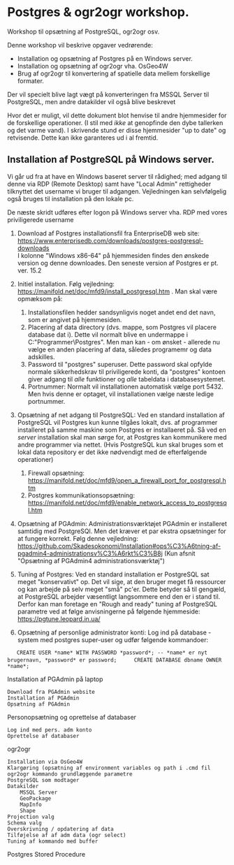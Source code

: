 # Postgres & ogr2ogr workshop.

Workshop til opsætning af PostgreSQL, ogr2ogr osv.

Denne workshop vil beskrive opgaver vedrørende:

 - Installation og opsætning af Postgres på en Windows server.
 - Installation og opsætning af ogr2ogr vha. OsGeo4W 
 - Brug af ogr2ogr til konvertering af spatielle data mellem forskellige formater. 

 Der vil specielt blive lagt vægt på konverteringen fra  MSSQL Server til PostgreSQL, 
 men andre datakilder vil også blive beskrevet

Hvor det er muligt, vil dette dokument blot henvise til andre hjemmesider for de forskellige operationer. 
(I stil med *ikke* at genopfinde den dybe tallerken og det varme vand).
I skrivende stund er disse hjemmesider "up to date" og retvisende. Dette kan ikke garanteres ud i al fremtid.

## Installation af PostgreSQL på Windows server.

Vi går ud fra at have en Windows baseret server til rådighed; med adgang til denne via RDP (Remote Desktop) 
samt have "Local Admin" rettigheder tilknyttet det username vi bruger til adgangen.  Vejledningen kan selvfølgelig også bruges til installation på den lokale pc.

De næste skridt udføres efter logon på Windows server vha. RDP med vores priviligerede username

1. Download af Postgres installationsfil fra EnterpriseDB web site:
https://www.enterprisedb.com/downloads/postgres-postgresql-downloads  
I kolonne "Windows x86-64" på hjemmesiden findes den ønskede version og denne downloades. Den seneste version af Postgres er pt. ver. 15.2

1. Initiel installation. Følg vejledning: https://manifold.net/doc/mfd9/install_postgresql.htm . Man skal være opmæksom på: 
   1. Installationsfilen hedder sandsynligvis noget andet end det navn, som er angivet på hjemmesiden.
   1. Placering af data directory (dvs. mappe, som Postgres vil placere database dat i). Dette vil normalt blive en undermappe i C:\"Programmer\Postgres\". 
Men man kan - om ønsket - allerede nu vælge en anden placering af data, således programemr og data adskilles. 
   1. Password til "postgres" superuser. Dette password skal opfylde normale sikkerhedskrav til priviligerede konti, da "postgres" kontoen giver adgang til *alle* funktioner og *alle* tabeldata i databasesystemet.
   1. Portnummer: Normalt vil installationen automatisk vælge port 5432. Men hvis denne er optaget, vil installationen vælge næste ledige portnummer. 

1. Opsætning af net adgang til PostgreSQL: Ved en standard installation af PostgreSQL vil Postgres kun kunne tilgåes lokalt, dvs. af programmer installeret
 på samme maskine som Postgres er installaeret på. 
 Så ved en *server* installation skal man sørge for, at Postgres kan kommunikere med andre programmer via nettet.
 (Hvis PostgreSQL kun skal bruges som et lokal data repository er det ikke nødvendigt med de efterfølgende operationer)

    1. Firewall opsætning: https://manifold.net/doc/mfd9/open_a_firewall_port_for_postgresql.htm
    1. Postgres kommunikationsopsætning: https://manifold.net/doc/mfd9/enable_network_access_to_postgresql.htm

1. Opsætning af PGAdmin: Administrationsværktøjet PGAdmin er installeret samtidig med PostgreSQl. Men det kræver et par ekstra opsætninger for at fungere korrekt. Følg denne vejledning:
https://github.com/Skadesokonomi/Installation#ops%C3%A6tning-af-pgadmin4-administrationsv%C3%A6rkt%C3%B8j (Kun afsnit "Opsætning af PGAdmin4 administrationsværktøj")

1. Tuning af Postgres: Ved en standard installation er PostgreSQL sat meget "konservativt" op. Det vil sige, 
at den bruger meget få ressourcer og kan arbejde på selv meget "små"  pc'er. Dette betyder så til gengæld, at PostgreSQL
 arbejder væsentligt langsommere end den er i stand til. Derfor kan man foretage en "Rough and ready" tuning af PostgreSQL
 parametre ved at følge anvisningerne på følgende hjemmeside: https://pgtune.leopard.in.ua/


1. Opsætning af personlige administrator konti: Log ind på database - system med postgres super-user og udfør følgende kommandoer:

`    CREATE USER *name* WITH PASSWORD *password*; -- *name* er nyt brugernavn, *password* er password;  `
`    CREATE DATABASE dbname OWNER *name*;`

Installation af PGAdmin på laptop

    Download fra PGAdmin website
    Installation af PGAdmin
    Opsætning af PGAdmin

Personopsætning og oprettelse af databaser

    Log ind med pers. adm konto
    Oprettelse af databaser

ogr2ogr

    Installation via OsGeo4W
    Klargøring (opsætning af environment variables og path i .cmd fil
    ogr2ogr kommando grundlæggende parametre
    PostgreSQL som modtager
    Datakilder
        MSSQL Server
        GeoPackage
        MapInfo
        Shape
    Projection valg
    Schema valg
    Overskrivning / opdatering af data
    Tilføjelse af af adm data (ogr select)
    Tuning af kommando med buffer

Postgres Stored Procedure

